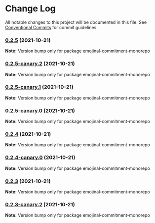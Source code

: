 # Change Log

All notable changes to this project will be documented in this file.
See [Conventional Commits](https://conventionalcommits.org) for commit guidelines.

### [0.2.5](https://github.com/andyjy/emojional-commitment/compare/v0.2.5-canary.2...v0.2.5) (2021-10-21)

**Note:** Version bump only for package emojinal-commitment-monorepo

### [0.2.5-canary.2](https://github.com/andyjy/emojional-commitment/compare/v0.2.5-canary.0...v0.2.5-canary.2) (2021-10-21)

**Note:** Version bump only for package emojinal-commitment-monorepo

### [0.2.5-canary.1](https://github.com/andyjy/emojional-commitment/compare/v0.2.5-canary.0...v0.2.5-canary.1) (2021-10-21)

**Note:** Version bump only for package emojinal-commitment-monorepo

### [0.2.5-canary.0](https://github.com/andyjy/emojional-commitment/compare/v0.2.4...v0.2.5-canary.0) (2021-10-21)

**Note:** Version bump only for package emojinal-commitment-monorepo

### [0.2.4](https://github.com/andyjy/emojional-commitment/compare/v0.2.4-canary.0...v0.2.4) (2021-10-21)

**Note:** Version bump only for package emojinal-commitment-monorepo

### [0.2.4-canary.0](https://github.com/andyjy/emojional-commitment/compare/v0.2.3...v0.2.4-canary.0) (2021-10-21)

**Note:** Version bump only for package emojinal-commitment-monorepo

### [0.2.3](https://github.com/andyjy/emojional-commitment/compare/v0.2.3-canary.2...v0.2.3) (2021-10-21)

**Note:** Version bump only for package emojinal-commitment-monorepo

### [0.2.3-canary.2](https://github.com/andyjy/emojional-commitment/compare/v0.2.3-canary.1...v0.2.3-canary.2) (2021-10-21)

**Note:** Version bump only for package emojinal-commitment-monorepo

